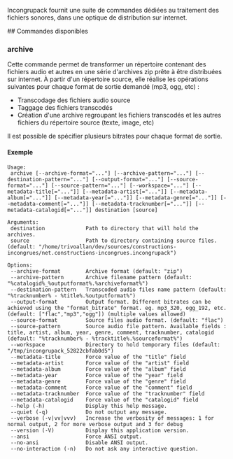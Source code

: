 Incongrupack fournit une suite de commandes dédiées au traitement des fichiers sonores, dans une optique de distribution sur internet.

## Commandes disponibles

### archive

Cette commande permet de transformer un répertoire contenant des fichiers audio et autres en une série d'archives zip prête à être distribuées sur internet. À partir d'un répertoire source, elle réalise les opérations suivantes pour chaque format de sortie demandé (mp3, ogg, etc) :

* Transcodage des fichiers audio source
* Taggage des fichiers transcodés
* Création d'une archive regroupant les fichiers transcodés et les autres fichiers du répertoire source (texte, image, etc)

Il est possible de spécifier plusieurs bitrates pour chaque format de sortie.

#### Exemple

```
Usage:
 archive [--archive-format="..."] [--archive-pattern="..."] [--destination-pattern="..."] [--output-format="..."] [--source-format="..."] [--source-pattern="..."] [--workspace="..."] [--metadata-title[="..."]] [--metadata-artist[="..."]] [--metadata-album[="..."]] [--metadata-year[="..."]] [--metadata-genre[="..."]] [--metadata-comment[="..."]] [--metadata-tracknumber[="..."]] [--metadata-catalogid[="..."]] destination [source]

Arguments:
 destination             Path to directory that will hold the archives.
 source                  Path to directory containing source files. (default: "/home/trivoallan/dev/sources/constructions-incongrues/net.constructions-incongrues.incongrupack")

Options:
 --archive-format        Archive format (default: "zip")
 --archive-pattern       Archive filename pattern (default: "%catalogid%_%outputformat%.%archiveformat%")
 --destination-pattern   Transcoded audio files name pattern (default: "%tracknumber% - %title%.%outputformat%")
 --output-format         Output format. Different bitrates can be achieved using the "format_bitrate" format. eg. mp3_320, ogg_192, etc. (default: ["flac","mp3","ogg"]) (multiple values allowed)
 --source-format         Source files audio format. (default: "flac")
 --source-pattern        Source audio file pattern. Available fields : title, artist, album, year, genre, comment, tracknumber, catalogid (default: "%tracknumber% - %tracktitle%.%sourceformat%")
 --workspace             Directory to hold temporary files (default: "/tmp/incongrupack_52822cbfab0d5")
 --metadata-title        Force value of the "title" field
 --metadata-artist       Force value of the "artist" field
 --metadata-album        Force value of the "album" field
 --metadata-year         Force value of the "year" field
 --metadata-genre        Force value of the "genre" field
 --metadata-comment      Force value of the "comment" field
 --metadata-tracknumber  Force value of the "tracknumber" field
 --metadata-catalogid    Force value of the "catalogid" field
 --help (-h)             Display this help message.
 --quiet (-q)            Do not output any message.
 --verbose (-v|vv|vvv)   Increase the verbosity of messages: 1 for normal output, 2 for more verbose output and 3 for debug
 --version (-V)          Display this application version.
 --ansi                  Force ANSI output.
 --no-ansi               Disable ANSI output.
 --no-interaction (-n)   Do not ask any interactive question.
```
